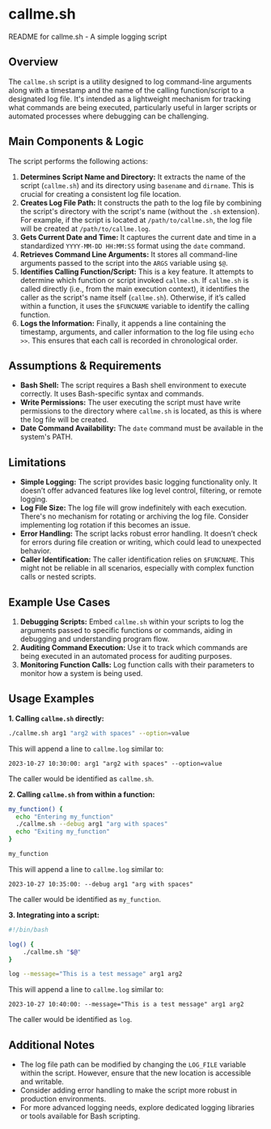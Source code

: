# callme.sh

README for callme.sh - A simple logging script

## Overview

The `callme.sh` script is a utility designed to log command-line arguments along with a timestamp and the name of the calling function/script to a designated log file. It's intended as a lightweight mechanism for tracking what commands are being executed, particularly useful in larger scripts or automated processes where debugging can be challenging.

## Main Components & Logic

The script performs the following actions:

1. **Determines Script Name and Directory:**  It extracts the name of the script (`callme.sh`) and its directory using `basename` and `dirname`. This is crucial for creating a consistent log file location.
2. **Creates Log File Path:** It constructs the path to the log file by combining the script's directory with the script's name (without the `.sh` extension).  For example, if the script is located at `/path/to/callme.sh`, the log file will be created at `/path/to/callme.log`.
3. **Gets Current Date and Time:** It captures the current date and time in a standardized `YYYY-MM-DD HH:MM:SS` format using the `date` command.
4. **Retrieves Command Line Arguments:**  It stores all command-line arguments passed to the script into the `ARGS` variable using `$@`.
5. **Identifies Calling Function/Script:** This is a key feature. It attempts to determine which function or script invoked `callme.sh`. If `callme.sh` is called directly (i.e., from the main execution context), it identifies the caller as the script's name itself (`callme.sh`). Otherwise, if it’s called within a function, it uses the `$FUNCNAME` variable to identify the calling function.
6. **Logs the Information:** Finally, it appends a line containing the timestamp, arguments, and caller information to the log file using `echo >>`.  This ensures that each call is recorded in chronological order.

## Assumptions & Requirements

*   **Bash Shell:** The script requires a Bash shell environment to execute correctly. It uses Bash-specific syntax and commands.
*   **Write Permissions:** The user executing the script must have write permissions to the directory where `callme.sh` is located, as this is where the log file will be created.
*   **Date Command Availability:**  The `date` command must be available in the system's PATH.

## Limitations

*   **Simple Logging:** The script provides basic logging functionality only. It doesn’t offer advanced features like log level control, filtering, or remote logging.
*   **Log File Size:**  The log file will grow indefinitely with each execution. There's no mechanism for rotating or archiving the log file. Consider implementing log rotation if this becomes an issue.
*   **Error Handling:** The script lacks robust error handling. It doesn’t check for errors during file creation or writing, which could lead to unexpected behavior.
*   **Caller Identification:**  The caller identification relies on `$FUNCNAME`. This might not be reliable in all scenarios, especially with complex function calls or nested scripts.

## Example Use Cases

1. **Debugging Scripts:** Embed `callme.sh` within your scripts to log the arguments passed to specific functions or commands, aiding in debugging and understanding program flow.
2. **Auditing Command Execution:**  Use it to track which commands are being executed in an automated process for auditing purposes.
3. **Monitoring Function Calls:** Log function calls with their parameters to monitor how a system is being used.

## Usage Examples

**1. Calling `callme.sh` directly:**

```bash
./callme.sh arg1 "arg2 with spaces" --option=value
```

This will append a line to `callme.log` similar to:

```
2023-10-27 10:30:00: arg1 "arg2 with spaces" --option=value
```

The caller would be identified as `callme.sh`.

**2. Calling `callme.sh` from within a function:**

```bash
my_function() {
  echo "Entering my_function"
  ./callme.sh --debug arg1 "arg with spaces"
  echo "Exiting my_function"
}

my_function
```

This will append a line to `callme.log` similar to:

```
2023-10-27 10:35:00: --debug arg1 "arg with spaces"
```

The caller would be identified as `my_function`.

**3.  Integrating into a script:**

```bash
#!/bin/bash

log() {
    ./callme.sh "$@"
}

log --message="This is a test message" arg1 arg2
```

This will append a line to `callme.log` similar to:

```
2023-10-27 10:40:00: --message="This is a test message" arg1 arg2
```

The caller would be identified as `log`.

## Additional Notes

*   The log file path can be modified by changing the `LOG_FILE` variable within the script. However, ensure that the new location is accessible and writable.
*   Consider adding error handling to make the script more robust in production environments.
*   For more advanced logging needs, explore dedicated logging libraries or tools available for Bash scripting.
